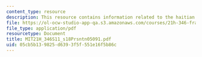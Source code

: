 ```yaml
---
content_type: resource
description: This resource contains information related to the haitian revolution.
file: https://ol-ocw-studio-app-qa.s3.amazonaws.com/courses/21h-346-france-1660-1815-enlightenment-revolution-napoleon-spring-2011/05cb5b139825d6393f5f551e16f5b86c_MIT21H_346S11_s18Prsntn05091.pdf
file_type: application/pdf
resourcetype: Document
title: MIT21H_346S11_s18Prsntn05091.pdf
uid: 05cb5b13-9825-d639-3f5f-551e16f5b86c
---
```


